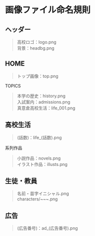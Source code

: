 # 画像ファイル命名規則  

## ヘッダー
> 高校ロゴ：logo.png  
> 背景：headbg.png  

## HOME  
> トップ画像：top.png  

TOPICS  
> 本学の歴史：history.png  
> 入試案内：admissions.png  
> 真意倉高校生活：life_001.png  

## 高校生活  
> (話数)：life_(話数).png  

系列作品
> 小説作品：novels.png  
> イラスト作品：illusts.png

## 生徒・教員
> 名前・苗字イニシャル.png  
> characters/~~~.png

## 広告
> (広告番号)：ad_(広告番号).png
